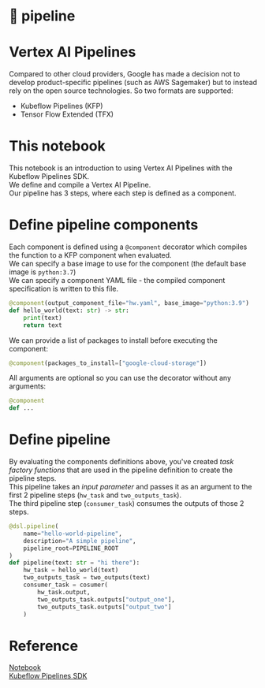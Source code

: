 # 🔧 pipeline

# Vertex AI Pipelines
Compared to other cloud providers, Google has made a decision not to develop product-specific pipelines (such as AWS Sagemaker) but to instead rely on the open source technologies. So two formats are supported:
- Kubeflow Pipelines (KFP)
- Tensor Flow Extended (TFX)

# This notebook
This notebook is an introduction to using Vertex AI Pipelines with the Kubeflow Pipelines SDK.  
We define and compile a Vertex AI Pipeline.  
Our pipeline has 3 steps, where each step is defined as a component.

# Define pipeline components

Each component is defined using a `@component` decorator which compiles the function to a KFP component when evaluated.  
We can specify a base image to use for the component (the default base image is `python:3.7`)  
We can specify a component YAML file - the compiled component specification is written to this file.  

```python
@component(output_component_file="hw.yaml", base_image="python:3.9")
def hello_world(text: str) -> str:
    print(text)
    return text
```

We can provide a list of packages to install before executing the component:
```python
@component(packages_to_install=["google-cloud-storage"])
```

All arguments are optional so you can use the decorator without any arguments:
```python
@component
def ...
```

# Define pipeline
By evaluating the components definitions above, you've created *task factory functions* that are used in the pipeline definition to create the pipeline steps.  
This pipeline takes an *input parameter* and passes it as an argument to the first 2 pipeline steps (`hw_task` and `two_outputs_task`).  
The third pipeline step (`consumer_task`) consumes the outputs of those 2 steps.
```python
@dsl.pipeline(
    name="hello-world-pipeline",
    description="A simple pipeline",
    pipeline_root=PIPELINE_ROOT
)
def pipeline(text: str = "hi there"):
    hw_task = hello_world(text)
    two_outputs_task = two_outputs(text)
    consumer_task = cosumer(
        hw_task.output,
        two_outputs_task.outputs["output_one"],
        two_outputs_task.outputs["output_two"]
    )
```

# Reference
[Notebook](https://github.com/GoogleCloudPlatform/vertex-ai-samples/blob/main/notebooks/official/pipelines/pipelines_intro_kfp.ipynb)  
[Kubeflow Pipelines SDK](https://www.kubeflow.org/docs/components/pipelines/)
